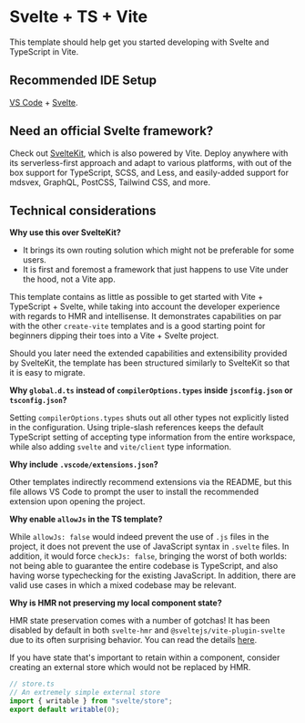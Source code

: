 # Svelte + TS + Vite

This template should help get you started developing with Svelte and TypeScript in Vite.

## Recommended IDE Setup

[VS Code](https://code.visualstudio.com/) +
[Svelte](https://marketplace.visualstudio.com/items?itemName=svelte.svelte-vscode).

## Need an official Svelte framework?

Check out [SvelteKit](https://github.com/sveltejs/kit#readme), which is also powered by Vite. Deploy
anywhere with its serverless-first approach and adapt to various platforms, with out of the box
support for TypeScript, SCSS, and Less, and easily-added support for mdsvex, GraphQL, PostCSS,
Tailwind CSS, and more.

## Technical considerations

**Why use this over SvelteKit?**

- It brings its own routing solution which might not be preferable for some users.
- It is first and foremost a framework that just happens to use Vite under the hood, not a Vite app.

This template contains as little as possible to get started with Vite + TypeScript + Svelte, while
taking into account the developer experience with regards to HMR and intellisense. It demonstrates
capabilities on par with the other `create-vite` templates and is a good starting point for
beginners dipping their toes into a Vite + Svelte project.

Should you later need the extended capabilities and extensibility provided by SvelteKit, the
template has been structured similarly to SvelteKit so that it is easy to migrate.

**Why `global.d.ts` instead of `compilerOptions.types` inside `jsconfig.json` or `tsconfig.json`?**

Setting `compilerOptions.types` shuts out all other types not explicitly listed in the
configuration. Using triple-slash references keeps the default TypeScript setting of accepting type
information from the entire workspace, while also adding `svelte` and `vite/client` type
information.

**Why include `.vscode/extensions.json`?**

Other templates indirectly recommend extensions via the README, but this file allows VS Code to
prompt the user to install the recommended extension upon opening the project.

**Why enable `allowJs` in the TS template?**

While `allowJs: false` would indeed prevent the use of `.js` files in the project, it does not
prevent the use of JavaScript syntax in `.svelte` files. In addition, it would force
`checkJs: false`, bringing the worst of both worlds: not being able to guarantee the entire codebase
is TypeScript, and also having worse typechecking for the existing JavaScript. In addition, there
are valid use cases in which a mixed codebase may be relevant.

**Why is HMR not preserving my local component state?**

HMR state preservation comes with a number of gotchas! It has been disabled by default in both
`svelte-hmr` and `@sveltejs/vite-plugin-svelte` due to its often surprising behavior. You can read
the details [here](https://github.com/rixo/svelte-hmr#svelte-hmr).

If you have state that's important to retain within a component, consider creating an external store
which would not be replaced by HMR.

```ts
// store.ts
// An extremely simple external store
import { writable } from "svelte/store";
export default writable(0);
```
